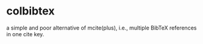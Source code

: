 colbibtex
=========

a simple and poor alternative of mcite(plus), i.e., multiple BibTeX references in one cite key.
